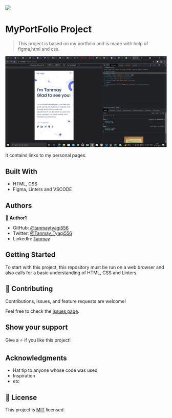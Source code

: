 ![](https://img.shields.io/badge/Microverse-blueviolet)

# MyPortFolio Project

> This project is based on my portfolio and is made with help of figma,html and css.

![screenshot](./app_screenshot.png)

It contains links to my personal pages.

## Built With

- HTML, CSS
- Figma, Linters and VSCODE

## Authors

👤 **Author1**

- GitHub: [@tanmaytyagi556](https://github.com/tanmaytyagi556)
- Twitter: [@Tanmay_Tyagi556](https://twitter.com/Tanmay_Tyagi556)
- LinkedIn: [Tanmay](https://www.linkedin.com/in/tanmay-tyagi-4bb3b91aa/)

## Getting Started
To start with this project, this repository must be run on a web browser and also calls for a basic understanding of HTML, CSS and Linters.

## 🤝 Contributing

Contributions, issues, and feature requests are welcome!

Feel free to check the [issues page](../../issues/).

## Show your support

Give a ⭐️ if you like this project!

## Acknowledgments

- Hat tip to anyone whose code was used
- Inspiration
- etc

## 📝 License

This project is [MIT](./MIT.md) licensed.
